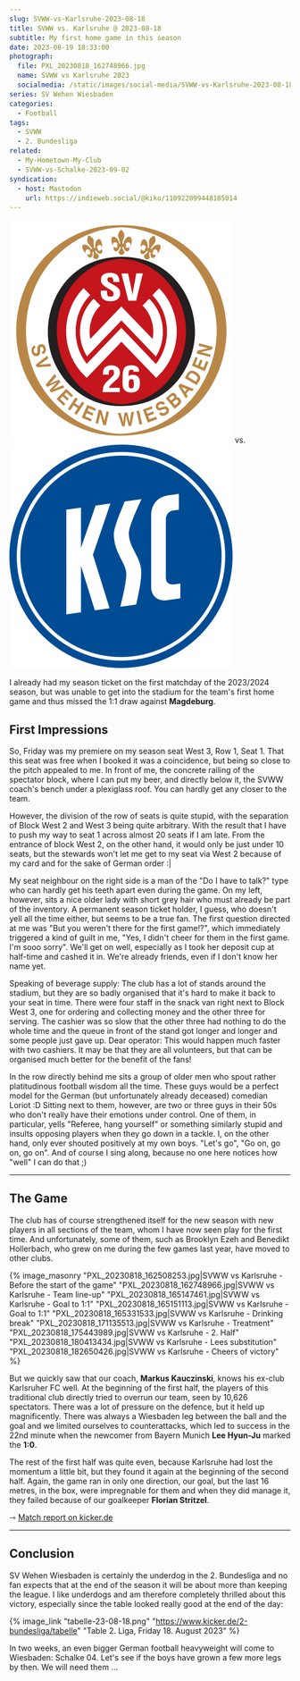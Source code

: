 ```yaml
---
slug: SVWW-vs-Karlsruhe-2023-08-18
title: SVWW vs. Karlsruhe @ 2023-08-18
subtitle: My first home game in this season
date: 2023-08-19 18:33:00
photograph:
  file: PXL_20230818_162748966.jpg
  name: SVWW vs Karlsruhe 2023
  socialmedia: /static/images/social-media/SVWW-vs-Karlsruhe-2023-08-18.png
series: SV Wehen Wiesbaden
categories:
  - Football
tags:
  - SVWW
  - 2. Bundesliga
related:
  - My-Hometown-My-Club
  - SVWW-vs-Schalke-2023-09-02
syndication:
  - host: Mastodon
    url: https://indieweb.social/@kiko/110922099448185014
---
```


<div class="float-matchgrid">
  <img src="/images/logos/SV-Wehen-Wiesbaden.svg" />
  <span>vs.</span>
  <img src="/images/logos/Karlsruher-SC.svg" />
</div>

I already had my season ticket on the first matchday of the 2023/2024 season, but was unable to get into the stadium for the team's first home game and thus missed the 1:1 draw against **Magdeburg**.

## First Impressions

So, Friday was my premiere on my season seat West 3, Row 1, Seat 1. That this seat was free when I booked it was a coincidence, but being so close to the pitch appealed to me. In front of me, the concrete railing of the spectator block, where I can put my beer, and directly below it, the SVWW coach's bench under a plexiglass roof. You can hardly get any closer to the team.

<!-- more -->

However, the division of the row of seats is quite stupid, with the separation of Block West 2 and West 3 being quite arbitrary. With the result that I have to push my way to seat 1 across almost 20 seats if I am late. From the entrance of block West 2, on the other hand, it would only be just under 10 seats, but the stewards won't let me get to my seat via West 2 because of my card and for the sake of German order :|

My seat neighbour on the right side is a man of the "Do I have to talk?" type who can hardly get his teeth apart even during the game. On my left, however, sits a nice older lady with short grey hair who must already be part of the inventory. A permanent season ticket holder, I guess, who doesn't yell all the time either, but seems to be a true fan. The first question directed at me was "But you weren't there for the first game!?", which immediately triggered a kind of guilt in me, "Yes, I didn't cheer for them in the first game. I'm sooo sorry". We'll get on well, especially as I took her deposit cup at half-time and cashed it in. We're already friends, even if I don't know her name yet.

Speaking of beverage supply: The club has a lot of stands around the stadium, but they are so badly organised that it's hard to make it back to your seat in time. There were four staff in the snack van right next to Block West 3, one for ordering and collecting money and the other three for serving. The cashier was so slow that the other three had nothing to do the whole time and the queue in front of the stand got longer and longer and some people just gave up.  Dear operator: This would happen much faster with two cashiers. It may be that they are all volunteers, but that can be organised much better for the benefit of the fans!

In the row directly behind me sits a group of older men who spout rather platitudinous football wisdom all the time. These guys would be a perfect model for the German (but unfortunately already deceased) comedian Loriot :D
Sitting next to them, however, are two or three guys in their 50s who don't really have their emotions under control. One of them, in particular, yells "Referee, hang yourself" or something similarly stupid and insults opposing players when they go down in a tackle. I, on the other hand, only ever shouted positively at my own boys. "Let's go", "Go on, go on, go on". And of course I sing along, because no one here notices how "well" I can do that ;)

---

## The Game

The club has of course strengthened itself for the new season with new players in all sections of the team, whom I have now seen play for the first time. And unfortunately, some of them, such as Brooklyn Ezeh and Benedikt Hollerbach, who grew on me during the few games last year, have moved to other clubs.

{% image_masonry
  "PXL_20230818_162508253.jpg|SVWW vs Karlsruhe - Before the start of the game"
  "PXL_20230818_162748966.jpg|SVWW vs Karlsruhe - Team line-up"
  "PXL_20230818_165147461.jpg|SVWW vs Karlsruhe - Goal to 1:1"
  "PXL_20230818_165151113.jpg|SVWW vs Karlsruhe - Goal to 1:1"
  "PXL_20230818_165331533.jpg|SVWW vs Karlsruhe - Drinking break"
  "PXL_20230818_171135513.jpg|SVWW vs Karlsruhe - Treatment"
  "PXL_20230818_175443989.jpg|SVWW vs Karlsruhe - 2. Half"
  "PXL_20230818_180413434.jpg|SVWW vs Karlsruhe - Lees substitution"
  "PXL_20230818_182650426.jpg|SVWW vs Karlsruhe - Cheers of victory"
%}

But we quickly saw that our coach, **Markus Kauczinski**, knows his ex-club Karlsruher FC well. At the beginning of the first half, the players of this traditional club directly tried to overrun our team, seen by 10,626 spectators. There was a lot of pressure on the defence, but it held up magnificently. There was always a Wiesbaden leg between the ball and the goal and we limited ourselves to counterattacks, which led to success in the 22nd minute when the newcomer from Bayern Munich **Lee Hyun-Ju** marked the **1:0**.

The rest of the first half was quite even, because Karlsruhe had lost the momentum a little bit, but they found it again at the beginning of the second half. Again, the game ran in only one direction, our goal, but the last 16 metres, in the box, were impregnable for them and when they did manage it, they failed because of our goalkeeper **Florian Stritzel**.

&#x21FE;&nbsp;[Match report on kicker.de](https://www.kicker.de/wiesbaden-gegen-karlsruhe-2023-bundesliga-4861686/spielbericht)

---

## Conclusion

SV Wehen Wiesbaden is certainly the underdog in the 2. Bundesliga and no fan expects that at the end of the season it will be about more than keeping the league. I like underdogs and am therefore completely thrilled about this victory, especially since the table looked really good at the end of the day:

{% image_link "tabelle-23-08-18.png" "https://www.kicker.de/2-bundesliga/tabelle" "Table 2. Liga, Friday 18. August 2023" %}

In two weeks, an even bigger German football heavyweight will come to Wiesbaden: Schalke 04. Let's see if the boys have grown a few more legs by then. We will need them ...
